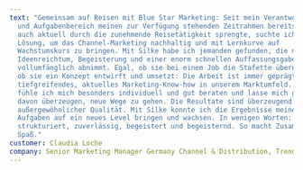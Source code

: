 ```yaml
---
text: "Gemeinsam auf Reisen mit Blue Star Marketing: Seit mein Verantwortungs-
  und Aufgabenbereich meinen zur Verfügung stehenden Zeitrahmen bereits 2019 wie
  auch aktuell durch die zunehmende Reisetätigkeit sprengte, suchte ich eine
  Lösung, um das Channel-Marketing nachhaltig und mit Lernkurve auf
  Wachstumskurs zu bringen. Mit Silke habe ich jemanden gefunden, die mir mit
  Ideenreichtum, Begeisterung und einer enorm schnellen Auffassungsgabe Projekte
  vollumfänglich abnimmt. Egal, ob sie bei einem Job die Stafette übernimmt oder
  ob sie ein Konzept entwirft und umsetzt: Die Arbeit ist immer geprägt durch
  tiefgreifendes, aktuelles Marketing-Know-how in unserem Marktumfeld. Dadurch
  fühle ich mich besonders individuell und gut beraten und lasse mich gerne
  davon überzeugen, neue Wege zu gehen. Die Resultate sind überzeugend und von
  außergewöhnlicher Qualität. Mit Silke konnte ich die Ergebnisse meiner
  Aufgaben auf ein neues Level bringen und wachsen. In wenigen Worten: schnell,
  strukturiert, zuverlässig, begeistert und begeisternd. So macht Zusammenarbeit
  Spaß."
customer: Claudia Loche
company: Senior Marketing Manager Germany Channel & Distribution, Trend Micro GmbH
---
```

